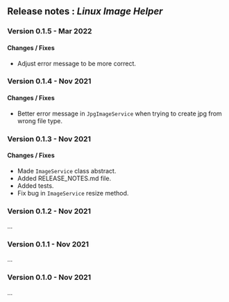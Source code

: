## Release notes : _Linux Image Helper_
### Version 0.1.5 - Mar 2022
#### Changes / Fixes
* Adjust error message to be more correct. 

### Version 0.1.4 - Nov 2021
#### Changes / Fixes
* Better error message in `JpgImageService` when trying to create jpg from wrong file type.

### Version 0.1.3 - Nov 2021
#### Changes / Fixes
* Made `ImageService` class abstract.
* Added RELEASE_NOTES.md file.
* Added tests.
* Fix bug in `ImageService` resize method.

### Version 0.1.2 - Nov 2021
...

### Version 0.1.1 - Nov 2021
...

### Version 0.1.0 - Nov 2021
...
